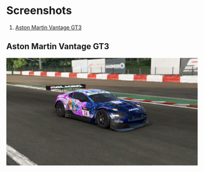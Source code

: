 # Screenshots
1. [Aston Martin Vantage GT3](#aston-martin-vantage-gt3)  

## Aston Martin Vantage GT3 
![am_van_gt3_livery.dds](Screenshots/aston_martin_vantage_gt3.png)
